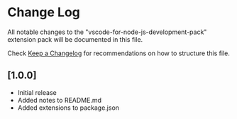 # Change Log
All notable changes to the "vscode-for-node-js-development-pack" extension pack will be documented in this file.

Check [Keep a Changelog](http://keepachangelog.com/) for recommendations on how to structure this file.

## [1.0.0]
- Initial release
- Added notes to README.md
- Added extensions to package.json
